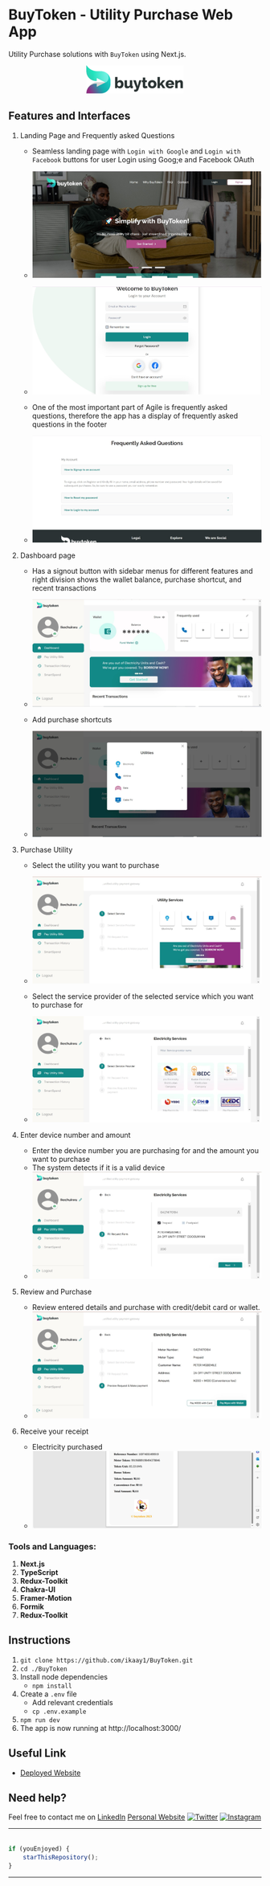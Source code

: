 # BuyToken - Utility Purchase Web App

Utility Purchase solutions with `BuyToken`
using Next.js.

<p align="center">
<a href="https://buytoken.app">
<img src="/src/assets/images/logo.png" alt="BuyToken-logo"/>
</a>
</p>

## Features and Interfaces

1. Landing Page and Frequently asked Questions
   - Seamless landing page with `Login with Google` and `Login with Facebook` buttons for user Login using Goog;e and Facebook OAuth 
   - ![image](/src/assets/images/landing.jpg)
   - ![image](/src/assets/images/auth.jpg)
 
   - One of the most important part of Agile is frequently asked questions, therefore the app has a display of frequently asked questions in the footer 
   - ![image](/src/assets/images/faq.jpg)

2. Dashboard page 
   - Has a signout button with sidebar menus for different features and right division shows the wallet balance, purchase shortcut, and recent transactions
   - ![image](/src/assets/images/dashboard.jpg)
   
   - Add purchase shortcuts
   - ![image](/src/assets/images/shortcut.jpg)
   
3. Purchase Utility
   - Select the utility you want to purchase 
   - ![image](/src/assets/images/service.jpg)

   - Select the service provider of the selected service which you want to purchase for
   - ![image](/src/assets/images/serviceProvider.jpg)

4. Enter device number and amount
   - Enter the device number you are purchasing for and the amount you want to purchase
   - The system detects if it is a valid device
   - ![image](/src/assets/images/form.jpg)

5. Review and Purchase
   - Review entered details and purchase with credit/debit card or wallet. 
   - ![image](/src/assets//images/review.jpg)

6. Receive your receipt
   - Electricity purchased
   - ![image](/src/assets/images/receipt.jpg)

### Tools and Languages: 
1.  **Next.js**
2.  **TypeScript**
3.  **Redux-Toolkit**
4.  **Chakra-UI**
5.  **Framer-Motion**
6.  **Formik**
7.  **Redux-Toolkit**

## Instructions


1. `git clone https://github.com/ikaay1/BuyToken.git` 
2. `cd ./BuyToken`
3. Install node dependencies 
   - `npm install`
4. Create a `.env` file 
   - Add relevant credentials
   - `cp .env.example` 
5. `npm run dev`
6. The app is now running at http://localhost:3000/ 


## Useful Link

- [Deployed Website](https://buytoken.app)

## Need help?

Feel free to contact me on [LinkedIn](https://www.linkedin.com/in/ikechukwu-mgbemele/) 
[Personal Website](https://ikechi.vercel.app)
 [![Twitter](https://img.shields.io/badge/Twitter-follow-blue.svg?logo=twitter&logoColor=white)](https://twitter.com/ikaaytech) [![Instagram](https://img.shields.io/badge/Instagram-follow-purple.svg?logo=instagram&logoColor=white)](https://www.instagram.com/ikaaytech)

---------

```typescript

if (youEnjoyed) {
    starThisRepository();
}

```

-----------
